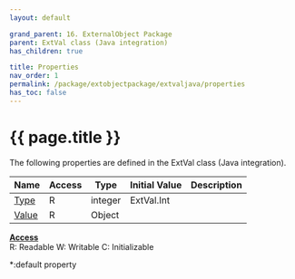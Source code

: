 ```yaml
---
layout: default

grand_parent: 16. ExternalObject Package
parent: ExtVal class (Java integration)
has_children: true

title: Properties
nav_order: 1
permalink: /package/extobjectpackage/extvaljava/properties
has_toc: false
---
```

# {{ page.title }}

The following properties are defined in the ExtVal class (Java integration).

|Name       | Access | Type   | Initial Value | Description |
|----------	|--------|--------|-------------|-------|
|[Type](/package/extobjectpackage/extvaljava/properties/type) | R | integer | ExtVal.Int | |
|[Value](/package/extobjectpackage/extvaljava/properties/value) | R | Object |  | |

<u><b>Access</b></u><br>
R: Readable
W: Writable
C: Initializable

*:default property